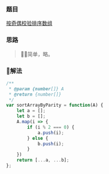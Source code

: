 ### 题目

[按奇偶校验排序数组](https://leetcode-cn.com/problems/sort-array-by-parity/description/)

### 思路

> 简单，略。

### 解法

```js
/**
 * @param {number[]} A
 * @return {number[]}
 */
var sortArrayByParity = function(A) {
    let a = [];
    let b = [];
    A.map(i => {
        if (i % 2 === 0) {
            a.push(i);
        } else {
            b.push(i);
        }
    })
    return [...a, ...b];
};
```
